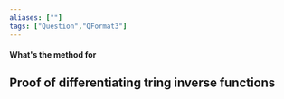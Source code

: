 ```yaml
---
aliases: [""]
tags: ["Question","QFormat3"]
---
```


#### What's the method for
## Proof of differentiating tring inverse functions


